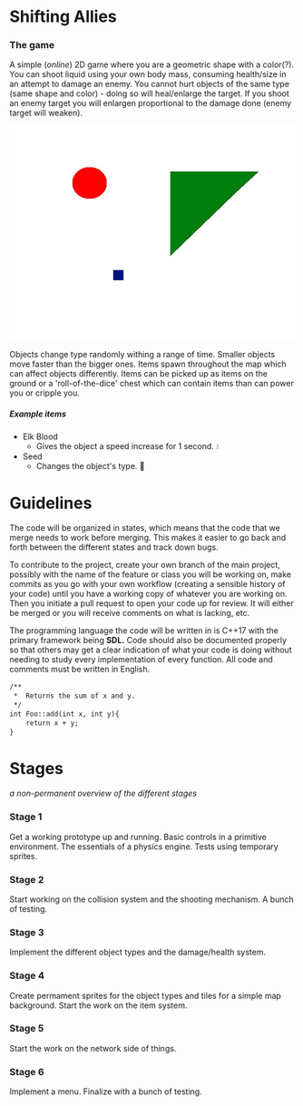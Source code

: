 # Shifting Allies
### The game

A simple (*online*) 2D game where you are a geometric shape with a color(?).
You can shoot liquid using your own body mass, consuming health/size
 in an attempt to damage an enemy. You cannot hurt 
objects of the same type (same shape and color) - doing
so will heal/enlarge the target. If you shoot an enemy target
you will enlargen proportional to the damage done 
(enemy target will weaken).

![*Shifting Allies*](/images/game.jpg)

Objects change type randomly withing a range of time.
Smaller objects move faster than the bigger ones.
Items spawn throughout the map which can affect
objects differently. Items can be picked up as
items on the ground or a 'roll-of-the-dice'
chest which can contain items than can power 
you or cripple you.  

##### Example items
* Elk Blood
	* Gives the object a speed increase for 1 second. :droplet:
* Seed
	* Changes the object's type. :chestnut:

# Guidelines
The code will be organized in states, which means
that the code that we merge needs to work before
merging. This makes it easier to go back and forth
between the different states and track down bugs.

To contribute to the project, create your own branch
of the main project, possibly with the name of
the feature or class you will be working on, 
make commits as you go with your own workflow
(creating a sensible history of your code) until
you have a working copy of whatever you are 
working on. Then you initiate a pull request to open
your code up for review. It will either be merged
or you will receive comments on what is lacking,
etc.

The programming language the code will be written in
is C++17 with the primary framework being **SDL.** Code 
should also be documented properly so that others
may get a clear indication of what your code is doing
without needing to study every implementation of every
function. All code and comments must be written in English.

```
/** 
 *  Returns the sum of x and y.
 */
int Foo::add(int x, int y){
	return x + y;
}
```


# Stages
*a non-permanent overview of the different stages* 

###  Stage 1
Get a working prototype up and running. Basic
controls in a primitive environment. The essentials 
of a physics engine. Tests using temporary
sprites. 

### Stage 2
Start working on the collision system and the 
shooting mechanism. A bunch of testing.

### Stage 3
Implement the different object types and the
damage/health system. 

### Stage 4 
Create permament sprites for the object types and
tiles for a simple map background. Start the work
on the item system.

### Stage 5 
Start the work on the network side of things.

### Stage 6
Implement a menu. Finalize with a bunch of testing.







